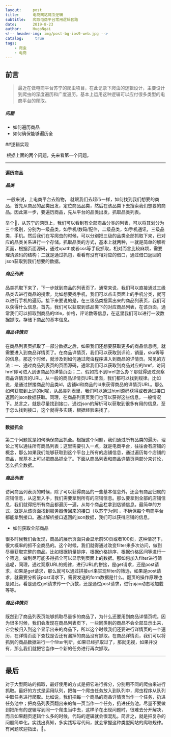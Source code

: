 ```yaml
---
layout:     post
title:      电商网站爬虫逻辑
subtitle:   爬取电商平台常用逻辑套路
date:       2019-8-23
author:     HugoNgai
<!-- header-img: img/post-bg-ios9-web.jpg -->
catalog: 	 true
tags:
    - 爬虫
    - 电商
---
```


## 前言

> 最近在做电商平台苏宁的爬虫项目，在此记录下爬虫的逻辑设计，主要设计到爬虫的深度遍历和广度遍历。基本上运用这种逻辑可以应付很多类型的电商平台的爬取。

##### 问题

- 如何遍历商品
- 如何确保能够遍历全





##逻辑实现

​	根据上面的两个问题，先来看第一个问题。





---



#### 遍历商品



##### 品类

​	一般来说，上电商平台去购物， 就跟我们去超市一样，如何找到我们想要的商品，首先从商品的品类出发，定位商品品类，然后在该品类下去搜索我们想要的商品。因此第一步，要遍历商品，先从平台的品类出发，抓取品类列表。

​	举个🌰，从苏宁的网页上，我们可以看到有全部商品分类的列表，可以将其划分为三个级别，分别为一级品类，如手机/数码/配件，二级品类，如手机通讯，三级品类，手机。然后我们在写爬虫的时候，可以分别把三级的品类全部抓取下来，已对应的品类关系进行一个存储。抓取品类的方式，基本上就两种，一就是简单的解析页面，根据页面源码，通过xpath或者css等手段抓取，相对而言比较麻烦，需要理清源码的结构；二就是通过抓包，看看有没有相对应的借口，通过借口返回的json获取到我们想要的数据。



##### 商品列表

​	品类抓取下来了，下一步就到商品的列表页了。通常来说，我们可以直接通过三级品类去进行商品的搜索，比如想要找手机，我们可以点击页面上的手机分类，就可以进行手机的遍历。接下来要说的是，在三级品类搜索出来的商品列表页，我们可以获得什么信息。首先，我们可以获取到该品类下的对应商品列表，在该页面，通常我们可以抓取到商品的title，价格，评论数等信息，在这里我们可以进行一波数据抓取，存储下商品的基本信息。



##### 商品详情页

​	在商品列表页抓取了一部分数据之后，如果我们还想要获取更多的商品信息呢，就需要进入到商品详情页了。在商品详情页，我们可以获取到评论，销量，sku等等的信息。那这个时候，就涉及到如何通过爬虫程序进入到商品的详情页。常见的方法：一、通过商品列表页的页面源码，通常我们可以获取到商品对应的href，访问href即可进入到该商品的详情页面；二、假如找不到href怎么办？那就得通过观察商品详情页的URL。从一般的商品详情页URL里面，我们都可以找到规律。比如说，是通过拼接商品的品类id，店铺id和商品的id来获得商品的详情页URL。那么如何获取到上述的id呢，从品类列表里，我们可以通过html源码获得或者通过接口返回的json数据获取。同理，在商品列表页我们也可以获得这些信息，一般情况下。总言之，就是尽量找到接口，通过json的解析可以获取到很多有用的信息。至于怎么找到接口，这个就得多实践，根据经验来找了。



---

#### 数据抓全

​	第二个问题就是如何确保商品抓全。根据这个问题，我们通过所有品类的遍历，理论上可以通往所有商品列表；这里需要引入一点，就是电商平台，往往会有店铺的概念，那么如果我们能够获取到这个平台上所有的店铺信息，通过遍历每个店铺的商品，就基本上可以把商品抓全了。下面从商品列表和商品详情页两部分来讨论，怎么抓全数据。



##### 商品列表

​	访问商品列表页的时候，除了可以获得商品的一些基本信息外，还会有商品归属的店铺信息，从这里入手，我们需要拿到所有的店铺信息。那么要拿到全部的店铺信息，我们就得把所有商品都遍历一遍，从每个商品栏拿到店铺信息。最简单的方式，就是从该页面找到服务器传回来的接口（以苏宁为例），不确保每个电商平台都能拿到接口。通过解析接口返回的json数据，我们可以获得店铺的信息。

- 如何获取全部商品

​     很多时候我们会发现，商品的展示页面只会显示前50页或者100页，这种情况下，很大概率的抓不全商品的。这个时候，我们就得通过改变filter来多次访问，做到尽量获取完整的商品。比如根据销量排序，根据价格排序，根据价格区间等进行一个筛选。做到尽可能多得抓全可以显示到页面上的数据。那如何加入filter进行筛选呢，同理，通过观察URL的规律，进行URL的拼接，是get请求，还是post请求，如果是get请求，那么就可以通过拼接url来实现filter的筛选，如果是post请求，就需要分析该post请求下，需要发送的form数据是什么。翻页的操作原理也是如此，看是通过get请求传一个页数，还是通过post请求，进行ajax动态地加载等等。



##### 商品详情页

​	既然到了商品列表页能够抓取尽量多的商品了，为什么还要用到商品详情页呢。因为很多时候，我们会发现在商品列表页下，一些同类别的商品不会全部显示出来，它会被归入到这个显示出来的商品下，所以这个时候我们还要进行详情页的一个遍历，在详情页面下查找是否还有漏掉的商品没有抓取。在商品详情页，我们可以将抓到的商品数据进行一个filter判断，如果已经抓取过了，那就无视，如果并没有，那么我们就把它当作一个新的任务进行再次抓取。



---



## 最后

​	对于大型网站的抓取，最好使用的方式是把它进行拆分，分别用不同的爬虫来进行抓取。最好的方式是运用队列，把每一个爬虫任务放入到队列中，爬虫程序从队列中取任务进行爬取。比如说，我们把每一个商品的商品详情页当作一个任务，扔进任务池中；把商品列表页翻出来的每一页当作一个任务，扔进任务池。尽量不要做到把所有的逻辑写到同一个爬虫当中去，这样子在出现问题时，很难去分开解决，而且如果翻页逻辑什么多的时候，代码的逻辑就会很混乱。简言之，就是把复杂的问题简单化。实践出真知，多实践写写代码，就会掌握这种类型网站的爬取规律。有问题欢迎指出，🙏。

